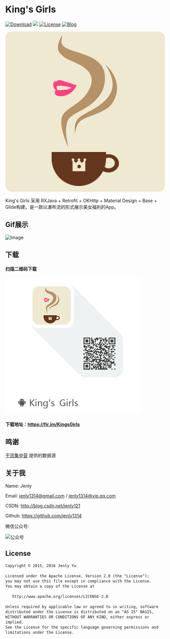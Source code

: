 
# King's Girls
[![Download](https://img.shields.io/badge/download-App-blue.svg)](https://raw.githubusercontent.com/jenly1314/KingsGirls/master/app/app-release.apk)
[![](https://jitpack.io/v/jenly1314/KingsGirls.svg)](https://jitpack.io/#jenly1314/KingsGirls)
[![License](https://img.shields.io/badge/license-Apche%202.0-blue.svg)](http://www.apache.org/licenses/LICENSE-2.0)
[![Blog](https://img.shields.io/badge/blog-Jenly-9933CC.svg)](http://blog.csdn.net/jenly121)

![Logo](logo.png)

King's Girls 采用 RXJava + Retrofit + OKHttp + Material Design + Base + Glide构建，是一款以瀑布流的形式展示美女福利的App。

## Gif展示

![Image](GIF.gif)

## 下载

####    扫描二维码下载
![QR_CODE](QR_KingsGirls.png)
####    下载地址：https://fir.im/KingsGirls

## 鸣谢

[干货集中营](http://gank.io/) 提供的数据源


## 关于我
   Name: Jenly

   Email: jenly1314@gmail.com / jenly1314@vip.qq.com

   CSDN: http://blog.csdn.net/jenly121

   Github: https://github.com/jenly1314

   微信公众号:

   ![公众号](http://olambmg9j.bkt.clouddn.com/jenly666.jpg)

## License

    Copyright © 2015, 2016 Jenly Yu

    Licensed under the Apache License, Version 2.0 (the "License");
    you may not use this file except in compliance with the License.
    You may obtain a copy of the License at

       http://www.apache.org/licenses/LICENSE-2.0

    Unless required by applicable law or agreed to in writing, software
    distributed under the License is distributed on an "AS IS" BASIS,
    WITHOUT WARRANTIES OR CONDITIONS OF ANY KIND, either express or implied.
    See the License for the specific language governing permissions and
    limitations under the License.

